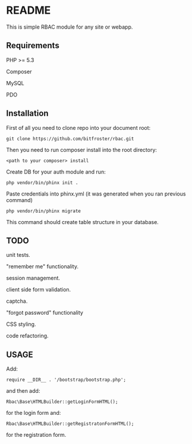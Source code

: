 README
======

This is simple RBAC module for any site or webapp.

Requirements
------------
PHP >= 5.3

Composer

MySQL

PDO

Installation
------------

First of all you need to clone repo into your document root:

    git clone https://github.com/bitfroster/rbac.git

Then you need to run composer install into the root directory:

    <path to your composer> install

Create DB for your auth module and run:

    php vendor/bin/phinx init .
    
Paste credentials into phinx.yml (it was generated when you ran previous command)

    php vendor/bin/phinx migrate

This command should create table structure in your database.

TODO
------------

unit tests.

"remember me" functionality.

session management.

client side form validation.

captcha.

"forgot password" functionality

CSS styling.

code refactoring.

USAGE
------------

Add:

    require __DIR__ . '/bootstrap/bootstrap.php';

and then add:

    Rbac\Base\HTMLBuilder::getLoginFormHTML();

for the login form and:

    Rbac\Base\HTMLBuilder::getRegistratonFormHTML();
    
for the registration form.

